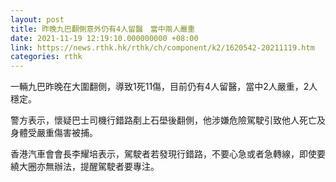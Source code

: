 ```yaml
---
layout: post
title: 昨晚九巴翻側意外仍有4人留醫　當中兩人嚴重
date: 2021-11-19 12:19:10.000000000 +08:00
link: https://news.rthk.hk/rthk/ch/component/k2/1620542-20211119.htm
categories: rthk
---
```


一輛九巴昨晚在大圍翻側，導致1死11傷，目前仍有4人留醫，當中2人嚴重，2人穩定。

警方表示，懷疑巴士司機行錯路剷上石壆後翻側，他涉嫌危險駕駛引致他人死亡及身體受嚴重傷害被捕。

香港汽車會會長李耀培表示，駕駛者若發現行錯路，不要心急或者急轉線，即使要繞大圈亦無辦法，提醒駕駛者要專注。
